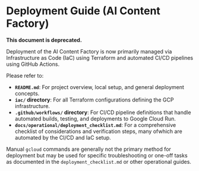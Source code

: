 # Deployment Guide (AI Content Factory)

**This document is deprecated.**

Deployment of the AI Content Factory is now primarily managed via Infrastructure as Code (IaC) using Terraform and automated CI/CD pipelines using GitHub Actions.

Please refer to:

-   **`README.md`**: For project overview, local setup, and general deployment concepts.
-   **`iac/` directory**: For all Terraform configurations defining the GCP infrastructure.
-   **`.github/workflows/` directory**: For CI/CD pipeline definitions that handle automated builds, testing, and deployments to Google Cloud Run.
-   **`docs/operational/deployment_checklist.md`**: For a comprehensive checklist of considerations and verification steps, many ofwhich are automated by the CI/CD and IaC setup.

Manual `gcloud` commands are generally not the primary method for deployment but may be used for specific troubleshooting or one-off tasks as documented in the `deployment_checklist.md` or other operational guides. 